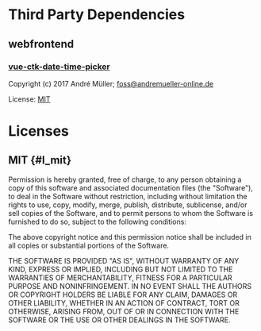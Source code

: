 # Third Party Dependencies

## webfrontend

### [vue-ctk-date-time-picker](https://github.com/muellan/clipp)

Copyright (c) 2017 André Müller; foss@andremueller-online.de

License: [MIT](#l_mit) <!--https://github.com/muellan/clipp/blob/master/LICENSE-->

# Licenses

## MIT {#l_mit}

Permission is hereby granted, free of charge, to any person obtaining a copy of this software and associated documentation files (the "Software"), to deal in the Software without restriction, including without limitation the rights to use, copy, modify, merge, publish, distribute, sublicense, and/or sell copies of the Software, and to permit persons to whom the Software is furnished to do so, subject to the following conditions:

The above copyright notice and this permission notice shall be included in all copies or substantial portions of the Software.

THE SOFTWARE IS PROVIDED "AS IS", WITHOUT WARRANTY OF ANY KIND, EXPRESS OR IMPLIED, INCLUDING BUT NOT LIMITED TO THE WARRANTIES OF MERCHANTABILITY, FITNESS FOR A PARTICULAR PURPOSE AND NONINFRINGEMENT. IN NO EVENT SHALL THE AUTHORS OR COPYRIGHT HOLDERS BE LIABLE FOR ANY CLAIM, DAMAGES OR OTHER LIABILITY, WHETHER IN AN ACTION OF CONTRACT, TORT OR OTHERWISE, ARISING FROM, OUT OF OR IN CONNECTION WITH THE SOFTWARE OR THE USE OR OTHER DEALINGS IN THE SOFTWARE.

